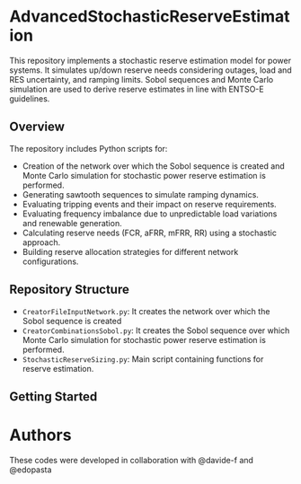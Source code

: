 # AdvancedStochasticReserveEstimation
This repository implements a stochastic reserve estimation model for power systems. It simulates up/down reserve needs considering outages, load and RES uncertainty, and ramping limits. Sobol sequences and Monte Carlo simulation are used to derive reserve estimates in line with ENTSO-E guidelines.

## Overview

The repository includes Python scripts for:
- Creation of the network over which the Sobol sequence is created and Monte Carlo simulation for stochastic power reserve estimation is performed.
- Generating sawtooth sequences to simulate ramping dynamics.
- Evaluating tripping events and their impact on reserve requirements.
- Evaluating frequency imbalance due to unpredictable load variations and renewable generation.
- Calculating reserve needs (FCR, aFRR, mFRR, RR) using a stochastic approach.
- Building reserve allocation strategies for different network configurations.

## Repository Structure
- `CreatorFileInputNetwork.py`: It creates the network over which the Sobol sequence is created 
- `CreatorCombinationsSobol.py`: It creates the Sobol sequence over which Monte Carlo simulation for stochastic power reserve estimation is performed. 
- `StochasticReserveSizing.py`: Main script containing functions for reserve estimation.

## Getting Started


# Authors
These codes were developed in collaboration with @davide-f and @edopasta
